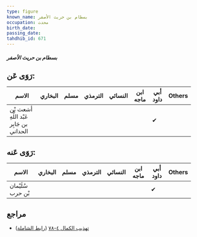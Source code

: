 ```yaml
---
type: figure
known_name: بسطام بن حريث الأصفر
occupation: محدث
birth_date:
passing_date:
tahdhib_id: 671
---
```

##### بسطام بن حريث الأصفر

## رَوَى عَن:
| الاسم                                    | البخاري | مسلم | الترمذي | النسائي | ابن ماجه | أبي داود | Others |
| ---------------------------------------- | ------- | ---- | ------- | ------- | -------- | -------- | ------ |
| أشعث بْن عَبْد اللَّهِ بن جَابِر الحداني |         |      |         |         |          | ✔        |        |
## رَوَى عَنه:
| الاسم             | البخاري | مسلم | الترمذي | النسائي | ابن ماجه | أبي داود | Others |
| ----------------- | ------- | ---- | ------- | ------- | -------- | -------- | ------ |
| سُلَيْمان بْن حرب |         |      |         |         |          | ✔        |        |
## مراجع
- [تهذيب الكمال ٤-٧٨](obsidian://open?vault=Tahdhib-al-Kamal&file=Figures/٦٧١-بسطام%20بن%20حريث%20الأصفر) ([رابط الشاملة](https://shamela.ws/book/3722/1592))
